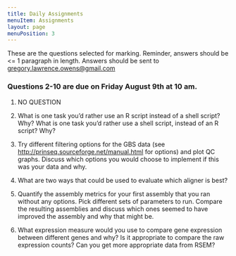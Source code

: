 ```yaml
---
title: Daily Assignments
menuItem: Assignments
layout: page
menuPosition: 3
---
```


These are the questions selected for marking. Reminder, answers should be <= 1 paragraph in length. 
Answers should be sent to gregory.lawrence.owens@gmail.com


### Questions 2-10 are due on Friday August 9th at 10 am. 

1. NO QUESTION

2. What is one task you’d rather use an R script instead of a shell script? Why? What is one task you’d rather use a shell script, instead of an R script? Why?

3. Try different filtering options for the GBS data  (see http://prinseq.sourceforge.net/manual.html for options) and plot QC graphs. Discuss which options you would choose to implement if this was your data and why.

4. What are two ways that could be used to evaluate which aligner is best?

5. Quantify the assembly metrics for your first assembly that you ran without any options. Pick different sets of parameters to run. Compare the resulting assemblies and discuss which ones seemed to have improved the assembly and why that might be.

6. What expression measure would you use to compare gene expression between different genes and why? Is it appropriate to compare the raw expression counts? Can you get more appropriate data from RSEM?
